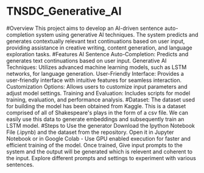 # TNSDC_Generative_AI
#Overview
This project aims to develop an AI-driven sentence auto-completion system using generative AI techniques. The system predicts and generates contextually relevant text continuations based on user input, providing assistance in creative writing, content generation, and language exploration tasks.
#Features
AI Sentence Auto-Completion: Predicts and generates text continuations based on user input.
Generative AI Techniques: Utilizes advanced machine learning models, such as LSTM networks, for language generation.
User-Friendly Interface: Provides a user-friendly interface with intuitive features for seamless interaction.
Customization Options: Allows users to customize input parameters and adjust model settings.
Training and Evaluation: Includes scripts for model training, evaluation, and performance analysis.
#Dataset:
The dataset used for building the model has been obtained from Kaggle. This is a dataset comprised of all of Shakespeare's plays in the form of a csv file. We can easily use this data to generate embeddings and subsequently train an LSTM model.
#Steps to Use the generator
Download the Ipython Notebook File (.ipynb) and the dataset from the repository.
Open it in Jupyter Notebook or in Google Colab - Use GPU enabled execution for faster and efficient training of the model.
Once trained, Give input prompts to the system and the output will be generated which is relevent and coherent to the input.
Explore different prompts and settings to experiment with various sentences.
